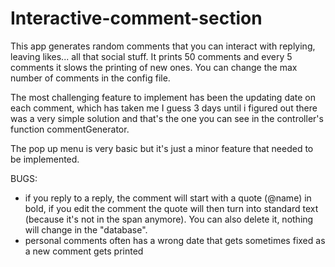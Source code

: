 # Interactive-comment-section

This app generates random comments that you can interact with replying, leaving likes... all that social stuff.
It prints 50 comments and every 5 comments it slows the printing of new ones. You can change the max number of comments in the config file.

The most challenging feature to implement has been the updating date on each comment, which has taken me I guess 3 days until i figured out there was a very simple
solution and that's the one you can see in the controller's function commentGenerator.

The pop up menu is very basic but it's just a minor feature that needed to be implemented.

BUGS: 
- if you reply to a reply, the comment will start with a quote (@name) in bold, if you edit the comment the quote will
then turn into standard text (because it's not in the span anymore). You can also delete it, nothing will change in the "database".
- personal comments often has a wrong date that gets sometimes fixed as a new comment gets printed
